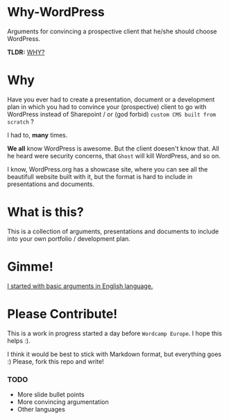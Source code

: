 # Why-WordPress
Arguments for convincing a prospective client that he/she should choose WordPress.

**TLDR:** [WHY?](./EN/WHY.md)

# Why
Have you ever had to create a presentation, document or a development plan in which you had to convince your (prospective) client to go with WordPress instead of Sharepoint / or (god forbid) `custom CMS built from scratch` ?

I had to, **many** times. 

**We all** know WordPress is awesome. But the client doesen't know that. All he heard were security concerns, that `Ghost` will kill WordPress, and so on.

I know, WordPress.org has a showcase site, where you can see all the beautifull website built with it, but the format is hard to include in presentations and documents.

# What is this?
This is a collection of arguments, presentations and documents to include into your own portfolio / development plan.

# Gimme!

[I started with basic arguments in English language.](./EN/WHY.md)

# Please Contribute!
This is a work in progress started a day before `Wordcamp Europe`. I hope this helps :).

I think it would be best to stick with Markdown format, but everything goes :)
Please, fork this repo and write!

### TODO
* More slide bullet points
* More convincing argumentation
* Other languages
